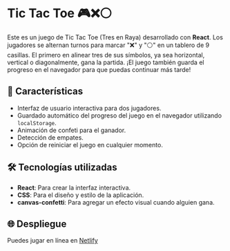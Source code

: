 # Tic Tac Toe 🎮❌⚪

Este es un juego de Tic Tac Toe (Tres en Raya) desarrollado con **React**. Los jugadores se alternan turnos para marcar "❌" y "⚪" en un tablero de 9 casillas. El primero en alinear tres de sus símbolos, ya sea horizontal, vertical o diagonalmente, gana la partida. ¡El juego también guarda el progreso en el navegador para que puedas continuar más tarde!

## 🚀 Características

- Interfaz de usuario interactiva para dos jugadores.
- Guardado automático del progreso del juego en el navegador utilizando `localStorage`.
- Animación de confeti para el ganador.
- Detección de empates.
- Opción de reiniciar el juego en cualquier momento.

## 🛠️ Tecnologías utilizadas

- **React**: Para crear la interfaz interactiva.
- **CSS**: Para el diseño y estilo de la aplicación.
- **canvas-confetti**: Para agregar un efecto visual cuando alguien gana.

## 🌐 Despliegue

Puedes jugar en línea en [Netlify](https://tictactoewithreactjs.netlify.app/)
